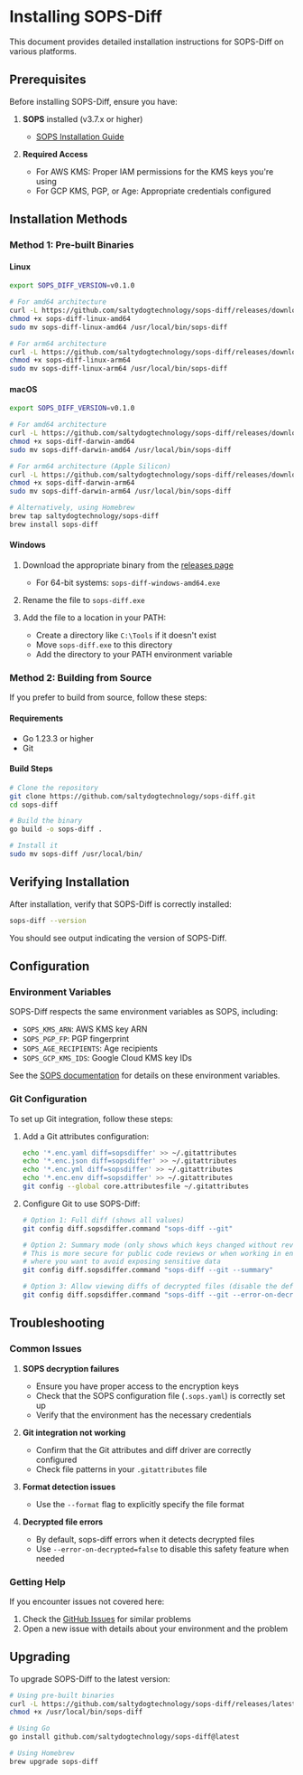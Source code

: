 # Installing SOPS-Diff

This document provides detailed installation instructions for SOPS-Diff on various platforms.

## Prerequisites

Before installing SOPS-Diff, ensure you have:

1. **SOPS** installed (v3.7.x or higher)
   - [SOPS Installation Guide](https://github.com/getsops/sops#installing-from-source)

2. **Required Access**
   - For AWS KMS: Proper IAM permissions for the KMS keys you're using
   - For GCP KMS, PGP, or Age: Appropriate credentials configured

## Installation Methods

### Method 1: Pre-built Binaries

#### Linux

```bash
export SOPS_DIFF_VERSION=v0.1.0
```

```bash
# For amd64 architecture
curl -L https://github.com/saltydogtechnology/sops-diff/releases/download/$SOPS_DIFF_VERSION/sops-diff-$SOPS_DIFF_VERSION-linux-amd64.tar.gz | tar xz
chmod +x sops-diff-linux-amd64
sudo mv sops-diff-linux-amd64 /usr/local/bin/sops-diff

# For arm64 architecture
curl -L https://github.com/saltydogtechnology/sops-diff/releases/download/$SOPS_DIFF_VERSION/sops-diff-$SOPS_DIFF_VERSION-linux-arm64.tar.gz | tar xz
chmod +x sops-diff-linux-arm64
sudo mv sops-diff-linux-arm64 /usr/local/bin/sops-diff
```

#### macOS

```bash
export SOPS_DIFF_VERSION=v0.1.0
```

```bash
# For amd64 architecture
curl -L https://github.com/saltydogtechnology/sops-diff/releases/download/$SOPS_DIFF_VERSION/sops-diff-$SOPS_DIFF_VERSION-darwin-amd64.tar.gz | tar xz
chmod +x sops-diff-darwin-amd64
sudo mv sops-diff-darwin-amd64 /usr/local/bin/sops-diff

# For arm64 architecture (Apple Silicon)
curl -L https://github.com/saltydogtechnology/sops-diff/releases/download/$SOPS_DIFF_VERSION/sops-diff-$SOPS_DIFF_VERSION-darwin-arm64.tar.gz| tar xz
chmod +x sops-diff-darwin-arm64
sudo mv sops-diff-darwin-arm64 /usr/local/bin/sops-diff

# Alternatively, using Homebrew
brew tap saltydogtechnology/sops-diff
brew install sops-diff
```

#### Windows

1. Download the appropriate binary from the [releases page](https://github.com/saltydogtechnology/sops-diff/releases)
   - For 64-bit systems: `sops-diff-windows-amd64.exe`

2. Rename the file to `sops-diff.exe`

3. Add the file to a location in your PATH:
   - Create a directory like `C:\Tools` if it doesn't exist
   - Move `sops-diff.exe` to this directory
   - Add the directory to your PATH environment variable

### Method 2: Building from Source

If you prefer to build from source, follow these steps:

#### Requirements

- Go 1.23.3 or higher
- Git

#### Build Steps

```bash
# Clone the repository
git clone https://github.com/saltydogtechnology/sops-diff.git
cd sops-diff

# Build the binary
go build -o sops-diff .

# Install it
sudo mv sops-diff /usr/local/bin/
```

## Verifying Installation

After installation, verify that SOPS-Diff is correctly installed:

```bash
sops-diff --version
```

You should see output indicating the version of SOPS-Diff.

## Configuration

### Environment Variables

SOPS-Diff respects the same environment variables as SOPS, including:

- `SOPS_KMS_ARN`: AWS KMS key ARN
- `SOPS_PGP_FP`: PGP fingerprint
- `SOPS_AGE_RECIPIENTS`: Age recipients
- `SOPS_GCP_KMS_IDS`: Google Cloud KMS key IDs

See the [SOPS documentation](https://github.com/getsops/sops#encrypting-using-sops) for details on these environment variables.

### Git Configuration

To set up Git integration, follow these steps:

1. Add a Git attributes configuration:

   ```bash
   echo '*.enc.yaml diff=sopsdiffer' >> ~/.gitattributes
   echo '*.enc.json diff=sopsdiffer' >> ~/.gitattributes
   echo '*.enc.yml diff=sopsdiffer' >> ~/.gitattributes
   echo '*.enc.env diff=sopsdiffer' >> ~/.gitattributes
   git config --global core.attributesfile ~/.gitattributes
   ```

2. Configure Git to use SOPS-Diff:

   ```bash
   # Option 1: Full diff (shows all values)
   git config diff.sopsdiffer.command "sops-diff --git"
   ```

   ```bash
   # Option 2: Summary mode (only shows which keys changed without revealing values)
   # This is more secure for public code reviews or when working in environments
   # where you want to avoid exposing sensitive data
   git config diff.sopsdiffer.command "sops-diff --git --summary"
   ```

   ```bash
   # Option 3: Allow viewing diffs of decrypted files (disable the default safety feature)
   git config diff.sopsdiffer.command "sops-diff --git --error-on-decrypted=false"
   ```

## Troubleshooting

### Common Issues

1. **SOPS decryption failures**
   - Ensure you have proper access to the encryption keys
   - Check that the SOPS configuration file (`.sops.yaml`) is correctly set up
   - Verify that the environment has the necessary credentials

2. **Git integration not working**
   - Confirm that the Git attributes and diff driver are correctly configured
   - Check file patterns in your `.gitattributes` file

3. **Format detection issues**
   - Use the `--format` flag to explicitly specify the file format

4. **Decrypted file errors**
   - By default, sops-diff errors when it detects decrypted files
   - Use `--error-on-decrypted=false` to disable this safety feature when needed

### Getting Help

If you encounter issues not covered here:

1. Check the [GitHub Issues](https://github.com/saltydogtechnology/sops-diff/issues) for similar problems
2. Open a new issue with details about your environment and the problem

## Upgrading

To upgrade SOPS-Diff to the latest version:

```bash
# Using pre-built binaries
curl -L https://github.com/saltydogtechnology/sops-diff/releases/latest/download/sops-diff-$(uname -s | tr '[:upper:]' '[:lower:]')-$(uname -m) -o /usr/local/bin/sops-diff
chmod +x /usr/local/bin/sops-diff

# Using Go
go install github.com/saltydogtechnology/sops-diff@latest

# Using Homebrew
brew upgrade sops-diff
```
